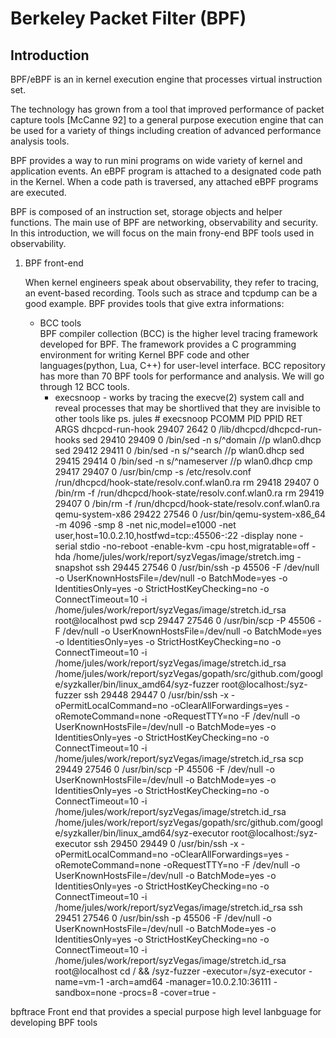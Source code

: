 # Berkeley Packet Filter (BPF) 
## Introduction
   BPF/eBPF is an in kernel execution engine that processes virtual instruction set.
   
   The technology has grown from a tool that improved performance of packet capture tools [McCanne 92] 
   to a general purpose execution engine that can be used for a variety of things including creation of 
   advanced performance analysis tools.
   
   BPF provides a way to run mini programs on wide variety of kernel and application events.
   An eBPF program is attached to a designated code path in the Kernel.
   When a code path is traversed, any attached eBPF programs are executed.


   BPF is composed of an instruction set, storage objects and helper functions. 
   The main use of BPF are networking, observability and security.
   In this introduction, we will focus on the main frony-end BPF tools used in observability.

1. BPF front-end

    When kernel engineers speak about observability, they refer to tracing, an event-based recording. Tools such as strace and tcpdump can be a good example. BPF provides tools that give extra informations:
	- BCC tools <br/>
	BPF compiler collection (BCC) is the higher level tracing framework developed for BPF.
	The framework provides a C programming environment for writing Kernel BPF code and other languages(python, Lua, C++)  for user-level interface.
BCC repository has more than 70 BPF tools for performance and analysis. We will go through 12 BCC tools.
		- execsnoop - works by tracing the execve(2) system call and reveal processes that may be shortlived that they are invisible to other tools like ps. 
		jules # execsnoop
PCOMM            PID    PPID   RET ARGS
dhcpcd-run-hook  29407  2642     0 /lib/dhcpcd/dhcpcd-run-hooks
sed              29410  29409    0 /bin/sed -n s/^domain //p wlan0.dhcp
sed              29412  29411    0 /bin/sed -n s/^search //p wlan0.dhcp
sed              29415  29414    0 /bin/sed -n s/^nameserver //p wlan0.dhcp
cmp              29417  29407    0 /usr/bin/cmp -s /etc/resolv.conf /run/dhcpcd/hook-state/resolv.conf.wlan0.ra
rm               29418  29407    0 /bin/rm -f /run/dhcpcd/hook-state/resolv.conf.wlan0.ra
rm               29419  29407    0 /bin/rm -f /run/dhcpcd/hook-state/resolv.conf.wlan0.ra
qemu-system-x86  29422  27546    0 /usr/bin/qemu-system-x86_64 -m 4096 -smp 8 -net nic,model=e1000 -net user,host=10.0.2.10,hostfwd=tcp::45506-:22 -display none -serial stdio -no-reboot -enable-kvm -cpu host,migratable=off -hda /home/jules/work/report/syzVegas/image/stretch.img -snapshot
ssh              29445  27546    0 /usr/bin/ssh -p 45506 -F /dev/null -o UserKnownHostsFile=/dev/null -o BatchMode=yes -o IdentitiesOnly=yes -o StrictHostKeyChecking=no -o ConnectTimeout=10 -i /home/jules/work/report/syzVegas/image/stretch.id_rsa root@localhost pwd
scp              29447  27546    0 /usr/bin/scp -P 45506 -F /dev/null -o UserKnownHostsFile=/dev/null -o BatchMode=yes -o IdentitiesOnly=yes -o StrictHostKeyChecking=no -o ConnectTimeout=10 -i /home/jules/work/report/syzVegas/image/stretch.id_rsa /home/jules/work/report/syzVegas/gopath/src/github.com/google/syzkaller/bin/linux_amd64/syz-fuzzer root@localhost:/syz-fuzzer
ssh              29448  29447    0 /usr/bin/ssh -x -oPermitLocalCommand=no -oClearAllForwardings=yes -oRemoteCommand=none -oRequestTTY=no -F /dev/null -o UserKnownHostsFile=/dev/null -o BatchMode=yes -o IdentitiesOnly=yes -o StrictHostKeyChecking=no -o ConnectTimeout=10 -i /home/jules/work/report/syzVegas/image/stretch.id_rsa
scp              29449  27546    0 /usr/bin/scp -P 45506 -F /dev/null -o UserKnownHostsFile=/dev/null -o BatchMode=yes -o IdentitiesOnly=yes -o StrictHostKeyChecking=no -o ConnectTimeout=10 -i /home/jules/work/report/syzVegas/image/stretch.id_rsa /home/jules/work/report/syzVegas/gopath/src/github.com/google/syzkaller/bin/linux_amd64/syz-executor root@localhost:/syz-executor
ssh              29450  29449    0 /usr/bin/ssh -x -oPermitLocalCommand=no -oClearAllForwardings=yes -oRemoteCommand=none -oRequestTTY=no -F /dev/null -o UserKnownHostsFile=/dev/null -o BatchMode=yes -o IdentitiesOnly=yes -o StrictHostKeyChecking=no -o ConnectTimeout=10 -i /home/jules/work/report/syzVegas/image/stretch.id_rsa
ssh              29451  27546    0 /usr/bin/ssh -p 45506 -F /dev/null -o UserKnownHostsFile=/dev/null -o BatchMode=yes -o IdentitiesOnly=yes -o StrictHostKeyChecking=no -o ConnectTimeout=10 -i /home/jules/work/report/syzVegas/image/stretch.id_rsa root@localhost cd / && /syz-fuzzer -executor=/syz-executor -name=vm-1 -arch=amd64 -manager=10.0.2.10:36111 -sandbox=none -procs=8 -cover=true -

	

bpftrace
  Front end that provides a special purpose high level lanbguage for developing BPF tools
